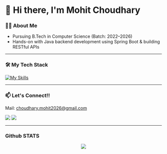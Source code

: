 # 👋 Hi there, I'm Mohit Choudhary

### 🧑‍💼 About Me  
- Pursuing B.Tech in Computer Science (Batch: 2022–2026)  
- Hands-on with Java backend development using Spring Boot & building RESTful APIs  

---

### 🛠️ My Tech Stack

[![My Skills](https://skillicons.dev/icons?i=java,spring,html,css,js,mysql,git,github,react)](https://skillicons.dev)

---

### 📫 Let's Connect!!
Mail: choudhary.mohit2026@gmail.com
<p align="left">
  <a href="https://www.linkedin.com/in/mohit-choudhary-6b4201356/"><img src="https://img.shields.io/badge/LinkedIn-0A66C2?style=for-the-badge&logo=linkedin&logoColor=white"/></a>
  <a href="https://github.com/cmohit26"><img src="https://img.shields.io/badge/Github-181717?style=for-the-badge&logo=github&logoColor=white"/></a>
</p> 

---

### Github STATS

<p align="center">
  <img src="http://github-profile-summary-cards.vercel.app/api/cards/profile-details?username=cmohit26&theme=gruvbox" />
</p>

<!--

### 📌 Projects

FSDC Website (Group Project)
- 🔗 [View SIte](https://fullstackdevclubb.github.io/)
- Built a responsive club website using HTML, CSS, and JavaScript.
- Showcases events, projects, and contact info.

Online Tech Store (Individual Project)
- Developed full-stack app with Spring Boot backend and Thymeleaf frontend
- Implemented REST APIs for product management.

Mini Project: Blockchain-based Anomaly Detection System  
- Developed with Python, Flask, Machine Learning, and Blockchain technologies
- Includes capabilities such as file analysis, instant malware detection, SHA-256 hash validation, and secure blockchain record-keeping
---

**cmohit26/cmohit26** is a ✨ _special_ ✨ repository because its `README.md` (this file) appears on your GitHub profile.

Here are some ideas to get you started:

- 🔭 I’m currently working on ...
- 🌱 I’m currently learning ...
- 👯 I’m looking to collaborate on ...
- 🤔 I’m looking for help with ...
- 💬 Ask me about ...
- 📫 How to reach me: ...
- 😄 Pronouns: ...
- ⚡ Fun fact: ...
-->
